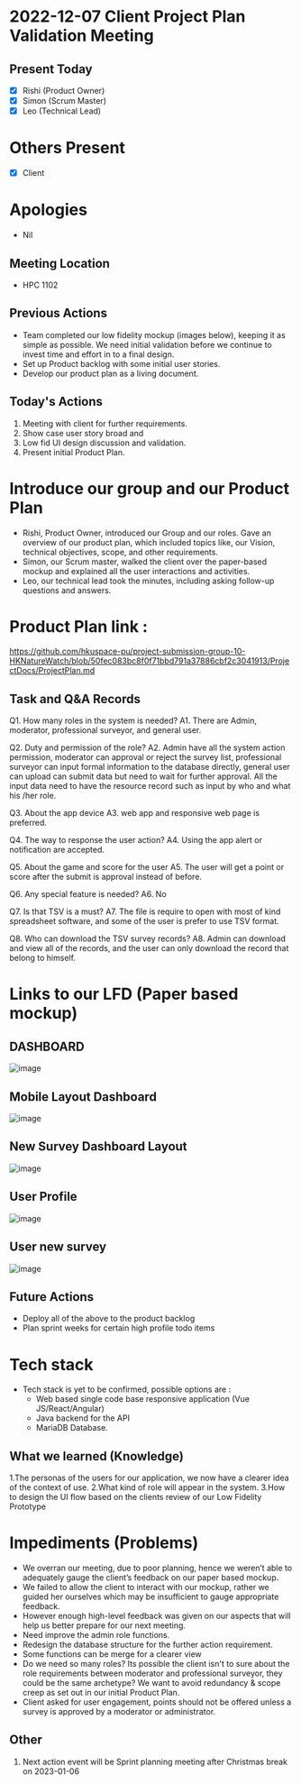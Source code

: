 # 2022-12-07 Client Project Plan Validation Meeting

## Present Today
- [X] Rishi (Product Owner)
- [X] Simon (Scrum Master)
- [X] Leo (Technical Lead)

# Others Present
- [X] Client

# Apologies
- Nil

## Meeting Location
- HPC 1102


## Previous Actions

- Team completed our low fidelity mockup (images below), keeping it as simple as possible. We need initial validation before we continue to invest time and effort in to a final design.
- Set up Product backlog with some initial user stories.
- Develop our product plan as a living document.

## Today's Actions

1. Meeting with client for further requirements.
3. Show case user story broad and 
4. Low fid UI design discussion and validation.
5. Present initial Product Plan.


# Introduce our group and our Product Plan
- Rishi, Product Owner, introduced our Group and our roles. Gave an overview of our product plan, which included topics like,  our Vision, technical objectives, scope, and other requirements.
- Simon, our Scrum master, walked the client over the paper-based mockup and explained all the user interactions and activities.
- Leo, our technical lead took the minutes, including asking follow-up questions and answers.

# Product Plan link : 
https://github.com/hkuspace-pu/project-submission-group-10-HKNatureWatch/blob/50fec083bc8f0f71bbd791a37886cbf2c3041913/ProjectDocs/ProjectPlan.md

## Task and Q&A Records
Q1. How many roles in the system is needed?
A1. There are Admin, moderator, professional surveyor, and general user.

Q2. Duty and permission of the role?
A2. Admin have all the system action permission, moderator can approval or reject the survey list,
professional surveyor can input formal information to the database directly, 
general user can upload can submit data but need to wait for further approval. 
All the input data need to have the resource record such as input by who and what his /her role.

Q3. About the app device
A3. web app and responsive web page is preferred.

Q4. The way to response the user action?
A4. Using the app alert or notification are accepted.

Q5. About the game and score for the user
A5. The user will get a point or score after the submit is approval instead of before.

Q6. Any special feature is needed?
A6. No

Q7. Is that TSV is a must?
A7. The file is require to open with most of kind spreadsheet software, and some of the user is prefer to use TSV format.

Q8. Who can download the TSV survey records?
A8. Admin can download and view all of the records, and the user can only download the record that belong to himself.


# Links to our LFD (Paper based mockup)
## DASHBOARD
![image](https://user-images.githubusercontent.com/5736415/211998623-57618710-e840-4544-a07a-2e851156a2e0.png)

## Mobile Layout Dashboard
![image](https://user-images.githubusercontent.com/5736415/211998676-f6f5e7d3-ac80-47e1-9df6-0dc8eed7c615.png)

## New Survey Dashboard Layout
![image](https://user-images.githubusercontent.com/5736415/211998820-36438c9a-8666-4c0c-875b-c92db1f8cb54.png)

## User Profile
![image](https://user-images.githubusercontent.com/5736415/211999006-c67e20e6-c376-4a94-a6ad-a831cc3d898f.png)

## User new survey
![image](https://user-images.githubusercontent.com/5736415/211999061-da57fed8-4173-4980-84e0-41343fee04fa.png)

## Future Actions
- Deploy all of the above to the product backlog
- Plan sprint weeks for certain high profile todo items

# Tech stack
- Tech stack is yet to be confirmed, possible options are :
  - Web based single code base responsive application (Vue JS/React/Angular)
  - Java backend for the API
  - MariaDB Database. 

## What we learned (Knowledge)
1.The personas of the users for our application, we now have a clearer idea of the context of use.
2.What kind of role will appear in the system.
3.How to design the UI flow based on the clients review of our Low Fidelity Prototype

# Impediments (Problems)
- We overran our meeting, due to poor planning, hence we weren’t able to adequately gauge the client’s feedback on our paper based mockup.
- We failed to allow the client to interact with our mockup, rather we guided her ourselves which may be insufficient to gauge appropriate feedback.
- However enough high-level feedback was given on our aspects that will help us better prepare for our next meeting.
- Need improve the admin role functions.
- Redesign the database structure for the further action requirement.
- Some functions can be merge for a clearer view
- Do we need so many roles? Its possible the client isn't to sure about the role requirements between moderator and professional surveyor, they could be the same archetype? We want to avoid redundancy &  scope creep as set out in our initial Product Plan.
- Client asked for user engagement, points should not be offered unless a survey is approved by a moderator or administrator.



## Other
1. Next action event will be Sprint planning meeting after Christmas break on 2023-01-06
